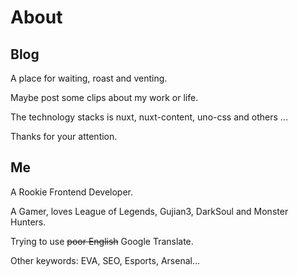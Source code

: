 # About

## Blog

A place for waiting, roast and venting.

Maybe post some clips about my work or life.

The technology stacks is nuxt, nuxt-content, uno-css and others ...

Thanks for your attention.

## Me

A Rookie Frontend Developer.

A Gamer, loves League of Legends, Gujian3, DarkSoul and Monster Hunters.

Trying to use ~~poor English~~ Google Translate.

Other keywords: EVA, SEO, Esports, Arsenal...
